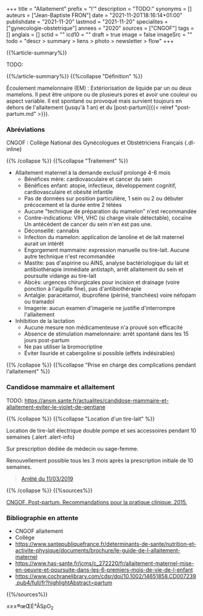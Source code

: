 +++
title = "Allaitement"
prefix = "l'"
description = "TODO:"
synonyms = []
auteurs = ["Jean-Baptiste FRON"]
date = "2021-11-20T18:16:14+01:00"
publishdate = "2021-11-20"
lastmod = "2021-11-20"
specialites = ["gynecologie-obstetrique"]
annees = "2020"
sources = ["CNGOF"]
tags = []
anglais = []
sctid = ""
icd10 = ""
draft = true
image = false
imageSrc = ""
todo = "descr > summary > liens > photo > newsletter > flow"
+++

{{%article-summary%}}

TODO:

{{%/article-summary%}}
{{%collapse "Définition" %}}

Écoulement mamelonnaire (EM)
: Extériorisation de liquide par un ou deux mamelons. Il peut être unipore ou de plusieurs pores et avoir une couleur ou aspect variable. Il est spontané ou provoqué mais survient toujours en dehors de l'allaitement (jusqu'à 1 an) et du [post-partum]({{< relref "post-partum.md" >}}).

### Abréviations

CNGOF
: Collège National des Gynécologues et Obstétriciens Français
{.dl-inline}

{{% /collapse %}}
{{%collapse "Traitement" %}}

- Allaitement maternel à la demande exclusif prolongé 4-6 mois
  - Bénéfices mère: cardiovasculaire et cancer du sein
  - Bénéfices enfant: atopie, infectieux, développement cognitif, cardiovasculaire et obésité infantile
  - Pas de données sur position particulière, 1 sein ou 2 ou débuter précocement et la durée entre 2 tétées
  - Aucune "technique de préparation du mamelon" n'est recommandée
  - Contre-indications: VIH, VHC (si charge virale détectable), cocaïne  
    Un antécédent de cancer du sein n'en est pas une.
  - Déconseillé: cannabis
  - Infection du mamelon: application de lanoline et de lait maternel aurait un intérêt
  - Engorgement mammaire: expression manuelle ou tire-lait. Aucune autre technique n'est recommandée
  - Mastite: pas d'aspirine ou AINS, analyse bactériologique du lait et antibiothérapie immédiate antistaph, arrêt allaitement du sein et poursuite vidange au tire-lait
  - Abcès: urgences chirurgicales pour incision et drainage (voire ponction à l'aiguille fine), pas d'antibiothérapie
  - Antalgie: paracétamol, ibuprofène (périné, tranchées) voire néfopam ou tramadol
  - Imagerie: aucun examen d'imagerie ne justifie d'interrompre l'allaitement
- Inhibition de la lactation
  - Aucune mesure non médicamenteuse n'a prouvé son efficacité
  - Absence de stimulation mamelonnaire: arrêt spontané dans les 15 jours post-partum
  - Ne pas utiliser la bromocriptine
  - Éviter lisuride et cabergoline si possible (effets indésirables)

{{% /collapse %}}
{{%collapse "Prise en charge des complications pendant l'allaitement" %}}

### Candidose mammaire et allaitement

TODO: <https://ansm.sante.fr/actualites/candidose-mammaire-et-allaitement-eviter-le-violet-de-gentiane>

{{% /collapse %}}
{{%collapse "Location d'un tire-lait" %}}

Location de tire-lait électrique double pompe et ses accessoires pendant 10 semaines
{.alert .alert-info}

Sur prescription dédiée de médecin ou sage-femme.

Renouvellement possible tous les 3 mois après la prescription initiale de 10 semaines.

> [Arrêté du 11/03/2019](https://www.legifrance.gouv.fr/jorf/id/JORFTEXT000038219812)

{{% /collapse %}}
{{%sources%}}

[CNGOF. Post-partum. Recommandations pour la pratique clinique. 2015.](https://cngof.fr/app/pdf/RPC//RPC%20DU%20CNGOF/2015/2015-RPC-POSTPARTUM.pdf?x13417)

### Bibliographie en attente

- CNGOF allaitement
- Collège
- <https://www.santepubliquefrance.fr/determinants-de-sante/nutrition-et-activite-physique/documents/brochure/le-guide-de-l-allaitement-maternel>
- <https://www.has-sante.fr/jcms/c_272220/fr/allaitement-maternel-mise-en-oeuvre-et-poursuite-dans-les-6-premiers-mois-de-vie-de-l-enfant>
- <https://www.cochranelibrary.com/cdsr/doi/10.1002/14651858.CD007239.pub4/full/fr?highlightAbstract=partum>

{{%/sources%}}

≤≥±®œŒÈ³ÂSpO<sub>2</sub>
